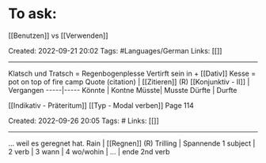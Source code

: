 # To ask:
[[Benutzen]] vs  [[Verwenden]]

Created: 2022-09-21 20:02
Tags: #Languages/German 
Links: [[]]
___

Klatsch und Tratsch = Regenbogenplesse
Vertirft sein in + [[Dativ]]
Kesse = pot on top of fire camp
Quote (citation) | [[Zitieren]] (R)
[[Konjunktiv - II]] | Vergangen
-----|-----
Könnte | Kontne
Müsste| Musste
Dürfte | Durfte

[[Indikativ - Präteritum]] [[Typ - Modal verben]] Page 114


Created: 2022-09-26 20:05
Tags: #
Links: [[]]
___
... weil es geregnet hat.
Rain | [[Regnen]] (R)
Trilling | Spannende
1 subject | 2 verb | 3 wann | 4 wo/wohin | ... | ende 2nd verb
